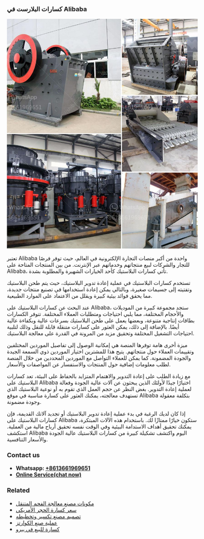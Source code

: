 <h3>كسارات البلارست في Alibaba</h3><img src='1701852607.jpg' alt=''><p>تعتبر Alibaba واحدة من أكبر منصات التجارة الإلكترونية في العالم، حيث توفر فرصًا للتجار والشركات لبيع منتجاتهم وخدماتهم عبر الإنترنت. من بين المنتجات المتاحة على Alibaba، تأتي كسارات البلاستيك كأحد الخيارات الشهيرة والمطلوبة بشدة.</p><p>تستخدم كسارات البلاستيك في عملية إعادة تدوير البلاستيك، حيث يتم طحن البلاستيك وتفتيته إلى جسيمات صغيرة، وبالتالي يمكن إعادة استخدامها في تصنيع منتجات جديدة، مما يحقق فوائد بيئية كبيرة ويقلل من الاعتماد على الموارد الطبيعية.</p><p>عند البحث عن كسارات البلاستيك على Alibaba، ستجد مجموعة كبيرة من الموديلات والأحجام المختلفة، مما يلبي احتياجات ومتطلبات العملاء المختلفة. تتوفر الكسارات بطاقات إنتاجية متنوعة، وبعضها يعمل على طحن البلاستيك بسرعات عالية وبكفاءة عالية أيضًا. بالإضافة إلى ذلك، يمكن العثور على كسارات متنقلة قابلة للنقل وذلك لتلبية احتياجات التشغيل المختلفة وتحقيق مزيد من المرونة في القدرة على معالجة البلاستيك.</p><p>ميزة أخرى هامة توفرها المنصة هي إمكانية الوصول إلى تفاصيل الموردين المختلفين وتقييمات العملاء حول منتجاتهم. يتيح هذا للمشترين اختيار الموردين ذوي السمعة الجيدة والجودة المضمونة. كما يمكن للعملاء التواصل مع الموردين المحددين من خلال المنصة لطلب معلومات إضافية حول المنتجات والاستفسار عن المواصفات والأسعار.</p><p>مع زيادة الطلب على إعادة التدوير والاهتمام المتزايد بالحفاظ على البيئة، تعد كسارات البلاستيك على Alibaba اختيارًا جيدًا لأولئك الذين يبحثون عن آلات عالية الجودة وفعالة لعملية إعادة التدوير. بغض النظر عن حجم العمل الذي تقوم به أو نوعية البلاستيك الذي تستهدف معالجته، يمكنك العثور على كسارة مناسبة في موقع Alibaba بتكلفة معقولة وجودة مضمونة.</p><p>إذا كان لديك الرغبة في بدء عملية إعادة تدوير البلاستيك أو تجديد آلاتك القديمة، فإن كسارات البلاستيك على Alibaba ستكون خيارًا ممتازًا لك. باستخدام هذه الآلات المبتكرة، يمكنك تحقيق أهداف الاستدامة البيئية وفي الوقت نفسه تحقيق أرباح مالية من العملية. استكشف Alibaba اليوم واكتشف تشكيلة كبيرة من كسارات البلاستيك عالية الجودة والأسعار التنافسية.</p><h3>Contact us</h3><ul><li><strong>Whatsapp:&nbsp;<a href="https://wa.me/8613661969651">+8613661969651</a></strong></li><li><a href="https://swt.shibang-china.com/?git&amp;zhl&amp;كسارات البلارست في Alibaba"><strong>Online Service(chat now)</strong></a></li></ul><h3>Related</h3><ul><li><a href='مكونات مصنع معالجة الفحم المتنقل.md'>مكونات مصنع معالجة الفحم المتنقل</a></li><li><a href='سعر كسارة الحجر الأمريكي.md'>سعر كسارة الحجر الأمريكي</a></li><li><a href='تصميم مصنع تكسير وتخطيطه.md'>تصميم مصنع تكسير وتخطيطه</a></li><li><a href='عملية صنع الكوارتز.md'>عملية صنع الكوارتز</a></li><li><a href='كسارة للبيع في بيرو.md'>كسارة للبيع في بيرو</a></li></ul>